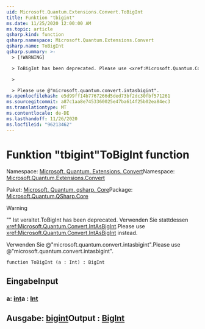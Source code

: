 ```yaml
---
uid: Microsoft.Quantum.Extensions.Convert.ToBigInt
title: Funktion "tbigint"
ms.date: 11/25/2020 12:00:00 AM
ms.topic: article
qsharp.kind: function
qsharp.namespace: Microsoft.Quantum.Extensions.Convert
qsharp.name: ToBigInt
qsharp.summary: >-
  > [!WARNING]

  > ToBigInt has been deprecated. Please use <xref:Microsoft.Quantum.Convert.IntAsBigInt> instead.

  >

  > Please use @"microsoft.quantum.convert.intasbigint".
ms.openlocfilehash: e5d99ff14b7767266d5ded73bf2dc30fbf571261
ms.sourcegitcommit: a87c1aa8e7453360025e47ba614f25b02ea84ec3
ms.translationtype: MT
ms.contentlocale: de-DE
ms.lasthandoff: 11/26/2020
ms.locfileid: "96213462"
---
```

# <a name="tobigint-function"></a><span data-ttu-id="96148-102">Funktion "tbigint"</span><span class="sxs-lookup"><span data-stu-id="96148-102">ToBigInt function</span></span>

<span data-ttu-id="96148-103">Namespace: [Microsoft. Quantum. Extensions. Convert](xref:Microsoft.Quantum.Extensions.Convert)</span><span class="sxs-lookup"><span data-stu-id="96148-103">Namespace: [Microsoft.Quantum.Extensions.Convert](xref:Microsoft.Quantum.Extensions.Convert)</span></span>

<span data-ttu-id="96148-104">Paket: [Microsoft. Quantum. qsharp. Core](https://nuget.org/packages/Microsoft.Quantum.QSharp.Core)</span><span class="sxs-lookup"><span data-stu-id="96148-104">Package: [Microsoft.Quantum.QSharp.Core](https://nuget.org/packages/Microsoft.Quantum.QSharp.Core)</span></span>


> [!WARNING]
> <span data-ttu-id="96148-105">"" Ist veraltet.</span><span class="sxs-lookup"><span data-stu-id="96148-105">ToBigInt has been deprecated.</span></span> <span data-ttu-id="96148-106">Verwenden Sie stattdessen <xref:Microsoft.Quantum.Convert.IntAsBigInt>.</span><span class="sxs-lookup"><span data-stu-id="96148-106">Please use <xref:Microsoft.Quantum.Convert.IntAsBigInt> instead.</span></span>
>
> <span data-ttu-id="96148-107">Verwenden Sie @"microsoft.quantum.convert.intasbigint".</span><span class="sxs-lookup"><span data-stu-id="96148-107">Please use @"microsoft.quantum.convert.intasbigint".</span></span>



```qsharp
function ToBigInt (a : Int) : BigInt
```


## <a name="input"></a><span data-ttu-id="96148-108">Eingabe</span><span class="sxs-lookup"><span data-stu-id="96148-108">Input</span></span>

### <a name="a--int"></a><span data-ttu-id="96148-109">a: [int](xref:microsoft.quantum.lang-ref.int)</span><span class="sxs-lookup"><span data-stu-id="96148-109">a : [Int](xref:microsoft.quantum.lang-ref.int)</span></span>





## <a name="output--bigint"></a><span data-ttu-id="96148-110">Ausgabe: [bigint](xref:microsoft.quantum.lang-ref.bigint)</span><span class="sxs-lookup"><span data-stu-id="96148-110">Output : [BigInt](xref:microsoft.quantum.lang-ref.bigint)</span></span>

